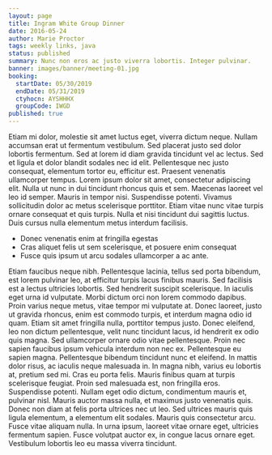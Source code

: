 ```yaml
---
layout: page
title: Ingram White Group Dinner
date: 2016-05-24
author: Marie Proctor
tags: weekly links, java
status: published
summary: Nunc non eros ac justo viverra lobortis. Integer pulvinar.
banner: images/banner/meeting-01.jpg
booking:
  startDate: 05/30/2019
  endDate: 05/31/2019
  ctyhocn: AYSHHHX
  groupCode: IWGD
published: true
---
```

Etiam mi dolor, molestie sit amet luctus eget, viverra dictum neque. Nullam accumsan erat ut fermentum vestibulum. Sed placerat justo sed dolor lobortis fermentum. Sed at lorem id diam gravida tincidunt vel ac lectus. Sed et ligula et dolor blandit sodales nec id elit. Pellentesque nec justo consequat, elementum tortor eu, efficitur est. Praesent venenatis ullamcorper tempus. Lorem ipsum dolor sit amet, consectetur adipiscing elit.
Nulla ut nunc in dui tincidunt rhoncus quis et sem. Maecenas laoreet vel leo id semper. Mauris in tempor nisi. Suspendisse potenti. Vivamus sollicitudin dolor ac metus scelerisque porttitor. Etiam vitae nunc vitae turpis ornare consequat et quis turpis. Nulla et nisi tincidunt dui sagittis luctus. Duis cursus nulla elementum metus interdum facilisis.

* Donec venenatis enim at fringilla egestas
* Cras aliquet felis ut sem scelerisque, et posuere enim consequat
* Fusce quis ipsum ut arcu sodales ullamcorper a ac ante.

Etiam faucibus neque nibh. Pellentesque lacinia, tellus sed porta bibendum, est lorem pulvinar leo, at efficitur turpis lacus finibus mauris. Sed facilisis est a lectus ultricies lobortis. Sed hendrerit suscipit scelerisque. In iaculis eget urna id vulputate. Morbi dictum orci non lorem commodo dapibus. Proin varius neque metus, vitae tempor mi vulputate at. Donec laoreet, justo ut gravida rhoncus, enim est commodo turpis, et interdum magna odio id quam. Etiam sit amet fringilla nulla, porttitor tempus justo. Donec eleifend, leo non dictum pellentesque, velit nunc tincidunt lacus, id hendrerit ex odio quis magna. Sed ullamcorper ornare odio vitae pellentesque. Proin nec sapien faucibus ipsum vehicula interdum non nec ex. Pellentesque eu sapien magna. Pellentesque bibendum tincidunt nunc et eleifend. In mattis dolor risus, ac iaculis neque malesuada in. In magna nibh, varius eu lobortis at, pretium sed mi.
Cras eu porta felis. Mauris finibus quam at turpis scelerisque feugiat. Proin sed malesuada est, non fringilla eros. Suspendisse potenti. Nullam eget odio dictum, condimentum mauris et, pulvinar nisl. Mauris auctor massa nulla, et maximus justo venenatis quis. Donec non diam at felis porta ultrices nec ut leo. Sed ultrices mauris quis ligula elementum, a elementum elit sodales. Mauris quis consectetur arcu. Fusce vitae aliquam nulla. In urna ipsum, laoreet vitae ornare eget, ultricies fermentum sapien. Fusce volutpat auctor ex, in congue lacus ornare eget. Vestibulum lobortis leo eu massa viverra tincidunt.
